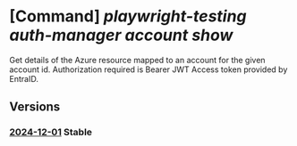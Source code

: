# [Command] _playwright-testing auth-manager account show_

Get details of the Azure resource mapped to an account for the given account id. Authorization required is Bearer JWT Access token provided by EntraID.

## Versions

### [2024-12-01](/Resources/data-plane/microsoft.playwrighttesting.authmanager/L2FjY291bnRzL3t9/2024-12-01.xml) **Stable**

<!-- data-plane:microsoft.playwrighttesting.authmanager /accounts/{} 2024-12-01 -->
